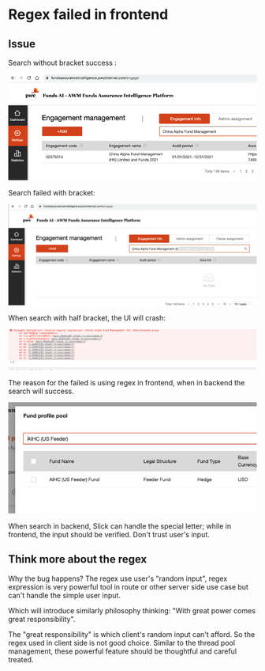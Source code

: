 # Regex failed in frontend

## Issue

Search without bracket success :

![Success search](pic/searchSucc.png)

Search failed with bracket:

![Search failed](pic/searchFail.png)

When search with half bracket, the UI will crash:

![Search error](pic/error.png)

The reason for the failed is using regex in frontend, when in  backend the search 
will success.

![Success 2 ](pic/searchSuc2.png)

When search in backend, Slick can handle the special letter; while in frontend, 
the input should be verified. Don't trust user's input.

## Think more about the regex 

Why the bug happens? The regex use user's "random input", regex expression is very powerful tool in route or other 
server side use case but can't handle the simple user input. 

Which will introduce similarly philosophy thinking: "With great power comes great responsibility". 

The "great responsibility" is which client's random input can't afford. So the regex used in client side is not good choice.
Similar to the thread pool management, these powerful feature should be thoughtful and careful treated. 